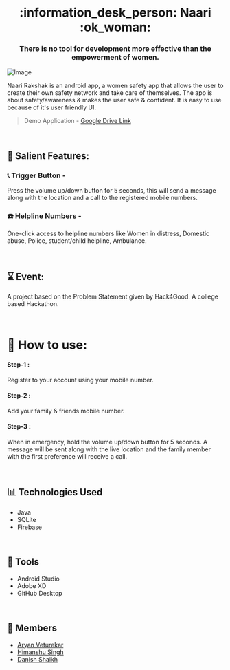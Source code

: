 <h1 align ="center"> :information_desk_person: Naari :ok_woman: </h1>
<h3 align ="center"> There is no tool for development more effective than the empowerment of women.</h3>

![Image](https://github.com/danishsshaikh/Naari/blob/master/app/src/main/res/drawable/github.png)

Naari Rakshak is an android app, a women safety app that allows the user to create their own safety network and take care of themselves. 
The app is about safety/awareness & makes the user safe & confident. 
It is easy to use because of it's user friendly UI.

> Demo Application - [Google Drive Link](https://drive.google.com/file/d/1ADOkwYGExaeBw0Ouu1cZBa3wkLxNvUf4/view)

</br>

## :iphone: Salient Features:

### :telephone_receiver: Trigger Button -
Press the volume up/down button for 5 seconds, this will send a message along with the location and a call to the registered mobile numbers.

### :telephone: Helpline Numbers - 
One-click access to helpline numbers like Women in distress, Domestic abuse, Police, student/child helpline, Ambulance.

</br>

## :hourglass: Event:
A project based on the Problem Statement given by Hack4Good. 
A college based Hackathon.

</br>

# :calling: How to use:
#### Step-1 :
Register to your account using your mobile number.
#### Step-2 :
Add your family & friends mobile number.
#### Step-3 :
When in emergency, hold the volume up/down button for 5 seconds.
A message will be sent along with the live location and the family member with the first preference will receive a call.

</br>

## 📊 Technologies Used
- Java
- SQLite
- Firebase

</br>

## 💯 Tools
- Android Studio
- Adobe XD
- GitHub Desktop

</br>

## :star2: Members
- [Aryan Veturekar](https://aryanveturekar.github.io/)
- [Himanshu Singh](https://himanshusiingh.github.io/)
- [Danish Shaikh](https://danishsshaikh.github.io/)
